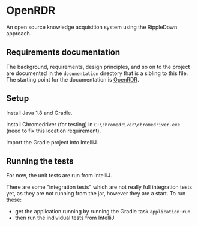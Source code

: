 # OpenRDR
An open source knowledge acquisition system using the RippleDown approach.

## Requirements documentation
The background, requirements, design principles, and so on to the project are documented in the 
`documentation` directory that is a sibling to this file. The starting point for the
documentation is [OpenRDR](./documentation/openrdr.md).

## Setup
Install Java 1.8 and Gradle.

Install Chromedriver (for testing) in `C:\chromedriver\chromedriver.exe` (need to fix this location requirement).

Import the Gradle project into IntelliJ.

## Running the tests
For now, the unit tests are run from IntelliJ.

There are some "integration tests" which are not really full integration tests yet, as they are not
running from the jar, however they are a start. To run these:
- get the application running by running the Gradle task `application:run`.
- then run the individual tests from IntelliJ
